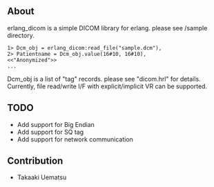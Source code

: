 ## About

erlang_dicom is a simple DICOM library for erlang.
please see /sample directory.

	1> Dcm_obj = erlang_dicom:read_file("sample.dcm"),
	2> Patientname = Dcm_obj.value(16#10, 16#10),
	<<"Anonymized">>
	...

Dcm_obj is a list of "tag" records. please see "dicom.hrl" for details.
Currently, file read/write I/F with explicit/implicit VR can be supported.

## TODO

 * Add support for Big Endian
 * Add support for SQ tag
 * Add support for network communication

## Contribution

* Takaaki Uematsu
